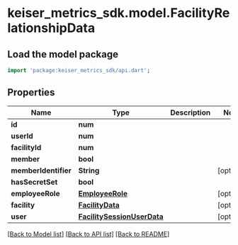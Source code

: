 # keiser_metrics_sdk.model.FacilityRelationshipData

## Load the model package
```dart
import 'package:keiser_metrics_sdk/api.dart';
```

## Properties
Name | Type | Description | Notes
------------ | ------------- | ------------- | -------------
**id** | **num** |  | 
**userId** | **num** |  | 
**facilityId** | **num** |  | 
**member** | **bool** |  | 
**memberIdentifier** | **String** |  | [optional] 
**hasSecretSet** | **bool** |  | 
**employeeRole** | [**EmployeeRole**](EmployeeRole.md) |  | [optional] 
**facility** | [**FacilityData**](FacilityData.md) |  | [optional] 
**user** | [**FacilitySessionUserData**](FacilitySessionUserData.md) |  | [optional] 

[[Back to Model list]](../README.md#documentation-for-models) [[Back to API list]](../README.md#documentation-for-api-endpoints) [[Back to README]](../README.md)


